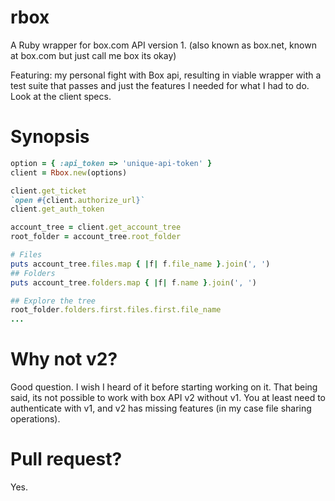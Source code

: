 rbox
====

A Ruby wrapper for box.com API version 1.
(also known as box.net, known at box.com but just call me box its okay)

Featuring: my personal fight with Box api, resulting in  viable wrapper with a test suite that passes and just the features I needed for what I had to do. Look at the client specs.

Synopsis
========

```ruby
option = { :api_token => 'unique-api-token' }
client = Rbox.new(options)

client.get_ticket
`open #{client.authorize_url}`
client.get_auth_token

account_tree = client.get_account_tree
root_folder = account_tree.root_folder

# Files
puts account_tree.files.map { |f| f.file_name }.join(', ')
## Folders
puts account_tree.folders.map { |f| f.name }.join(', ')

## Explore the tree
root_folder.folders.first.files.first.file_name
...
```

Why not v2?
===========

Good question. I wish I heard of it before starting working on it. That being said, its not possible to work with box API v2 without v1.
You at least need to authenticate with v1, and v2 has missing features (in my case file sharing operations).


Pull request?
=============

Yes.